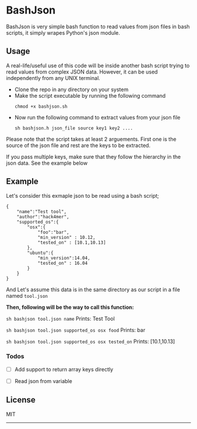 # BashJson
BashJson is very simple bash function to read values from json files in bash scripts, it simply wrapes Python's json module.

## Usage
A real-life/useful use of this code will be inside another bash script trying to read  values from complex JSON data. However, it can be used independently from any UNIX terminal.

- Clone the repo in any directory on your system
- Make the script executable by running the following command
    ```
    chmod +x bashjson.sh
    ```
- Now run the following command to extract values from your json file
     ```
     sh bashjson.h json_file source key1 key2 ....
     ```
Please note that the script takes at least 2 arguements. First one is the source of the json file and rest are the keys to be extracted.

If you pass multiple keys, make sure that they follow the hierarchy in the json data. See the example below

## Example
Let's consider this exmaple json to be read using a bash script;
```
{
	"name":"Test tool",
	"author":"hack4mer",
	"supported_os":{
		"osx":{
		    "foo":"bar",
			"min_version" : 10.12,
			"tested_on" : [10.1,10.13]
		},
		"ubuntu":{
			"min_version":14.04,
			"tested_on" : 16.04
		}
	}
}
```
And Let's assume this data is in the same directory as our script in a file named `tool.json`

**Then, following will be the way to call this function:**

 `sh bashjson tool.json name`
 Prints: Test Tool 
 
 `sh bashjson tool.json supported_os osx food`
 Prints: bar
 
 `sh bashjson tool.json supported_os osx tested_on`
 Prints: [10.1,10.13]

### Todos

- [ ] Add support to return array keys directly
- [ ] Read json from variable




License
----

MIT


****
